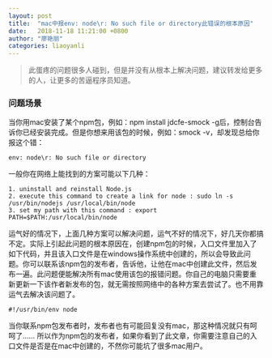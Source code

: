 ```yaml
---
layout: post
title:  "mac中报env: node\r: No such file or directory此错误的根本原因"
date:   2018-11-18 11:21:00 +0800
author: "廖艳丽"
categories: liaoyanli
---
```


>此蛋疼的问题很多人碰到，但是并没有从根本上解决问题，建议转发给更多的人，让更多的苦逼程序员知道。

### 问题场景
当你用mac安装了某个npm包，例如：npm install jdcfe-smock -g后，控制台告诉你已经安装完成。但是你想来用该包的时候，例如：smock -v，却发现总给你报这个错：

```
env: node\r: No such file or directory
```

一般你在网络上能找到的方案可能以下几种：

```
1. uninstall and reinstall Node.js
2. execute this command to create a link for node : sudo ln -s /usr/bin/nodejs /usr/local/bin/node
3. set my path with this command : export PATH=$PATH:/usr/local/bin/node
```

运气好的情况下，上面几种方案可以解决问题，运气不好的情况下，好几天你都搞不定。实际上引起此问题的根本原因在，创建npm包的时候，入口文件里加入了如下代码，并且该入口文件是在windows操作系统中创建的，所以会导致此问题。你可以联系该npm包的发布者，告诉他，让他在mac中创建此文件，然后发布一遍。此问题便能解决所有mac使用该包的报错问题。你自己的电脑只需要重新更新一下该作者新发布的包，就无需按照网络中的各种方案去尝试了。也不用靠运气去解决该问题了。

```
#!/usr/bin/env node
```

当你联系npm包发布者时，发布者也有可能回复没有mac，那这种情况就只有呵呵了……
所以作为npm包的发布者，如果你看到了此文章，你需要注意自己的入口文件是否是在mac中创建的，不然你可能坑了很多mac用户。
